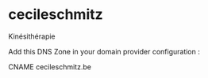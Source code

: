 cecileschmitz
=============

Kinésithérapie

Add this DNS Zone in your domain provider configuration :

CNAME cecileschmitz.be
